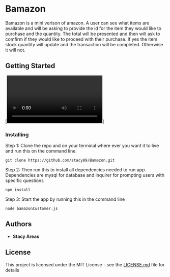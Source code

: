 # Bamazon

Bamazon is a mini verison of amazon. A user can see what items are available and will be asking to provide the id for the item they would like to purchase and the quantity. The total will be presented and then will ask to comfirm if they would like to proceed with their purchase. If yes the item stock quantity will update and the transaction will be completed. Otherwise it will not. 

## Getting Started

[![Bamazon Demo](Bamazon/demoClips/BazazonClip.mov)]

### Installing

Step 1: Clone the repo and on your terminal where ever you want it to live and run this on the command line.

```
git clone https://github.com/stacy89/Bamazon.git
```

Step 2: Then run this to install all dependencies needed to run app. Dependencies are mysql for database and inquirer for prompting users with specific questions

```
npm install
```

Step 3: Start the app by running this in the command line

```
node bamazonCustomer.js
```

## Authors

* **Stacy Areas**

## License

This project is licensed under the MIT License - see the [LICENSE.md](LICENSE.md) file for details

